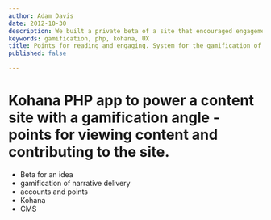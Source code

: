 ```yaml
---
author: Adam Davis
date: 2012-10-30
description: We built a private beta of a site that encouraged engagement with the site and other users using gamification.
keywords: gamification, php, kohana, UX
title: Points for reading and engaging. System for the gamification of site content consumption. admataz. 
published: false

---
```


Kohana PHP app to power a content site with a gamification angle - points for viewing content and contributing to the site. 
================================================

- Beta for an idea
- gamification of narrative delivery
- accounts and points
- Kohana
- CMS